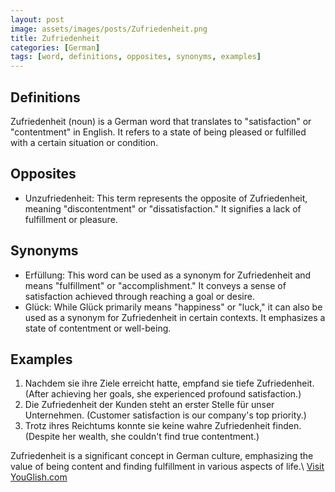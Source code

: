 ```yaml
---
layout: post
image: assets/images/posts/Zufriedenheit.png
title: Zufriedenheit
categories: [German]
tags: [word, definitions, opposites, synonyms, examples]
---
```


## Definitions

Zufriedenheit (noun) is a German word that translates to "satisfaction" or "contentment" in English. It refers to a state of being pleased or fulfilled with a certain situation or condition.

## Opposites

- Unzufriedenheit: This term represents the opposite of Zufriedenheit, meaning "discontentment" or "dissatisfaction." It signifies a lack of fulfillment or pleasure.

## Synonyms

- Erfüllung: This word can be used as a synonym for Zufriedenheit and means "fulfillment" or "accomplishment." It conveys a sense of satisfaction achieved through reaching a goal or desire.
- Glück: While Glück primarily means "happiness" or "luck," it can also be used as a synonym for Zufriedenheit in certain contexts. It emphasizes a state of contentment or well-being.

## Examples

1. Nachdem sie ihre Ziele erreicht hatte, empfand sie tiefe Zufriedenheit. (After achieving her goals, she experienced profound satisfaction.)
2. Die Zufriedenheit der Kunden steht an erster Stelle für unser Unternehmen. (Customer satisfaction is our company's top priority.)
3. Trotz ihres Reichtums konnte sie keine wahre Zufriedenheit finden. (Despite her wealth, she couldn't find true contentment.)

Zufriedenheit is a significant concept in German culture, emphasizing the value of being content and finding fulfillment in various aspects of life.\ <a id="yg-widget-0" class="youglish-widget" data-query="Zufriedenheit" data-lang="german" data-components="8412" data-auto-start="0" data-bkg-color="theme_light" data-title="How%20to%20pronounce%20Zufriedenheit%20in%20German"  rel="nofollow" href="https://youglish.com">Visit YouGlish.com</a><script async src="https://youglish.com/public/emb/widget.js" charset="utf-8"></script>